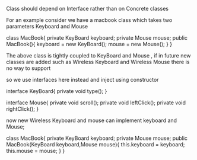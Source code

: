 Class should depend on Interface rather than on Concrete classes

For an example consider we have a macbook class which takes two parameters Keyboard and Mouse 

class MacBook{
    private KeyBoard keyboard;
    private Mouse mouse;
    public MacBook(){
        keyboard = new KeyBoard();
        mouse = new Mouse();
    }
}

The above class is tightly coupled to KeyBoard and Mouse , if in future new classes are added such as Wireless Keyboard and Wireless Mouse 
there is no way to support 

so we use interfaces here instead and inject using constructor 

interface KeyBoard{
    private void type();
}

interface Mouse{
    private void scroll();
    private void leftClick();
    private void rightClick();
}

now new Wireless Keyboard and mouse can implement keyboard and Mouse;

class MacBook{
    private KeyBoard keyboard;
    private Mouse mouse;
    public MacBook(KeyBoard keyboard,Mouse mouse){
        this.keyboard = keyboard;
        this.mouse = mouse;
    }
}